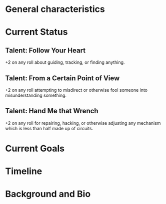 # General characteristics

# Current Status

## Talent: Follow Your Heart
+2 on any roll about guiding, tracking, or finding anything.

## Talent: From a Certain Point of View
+2 on any roll attempting to misdirect or otherwise fool someone into misunderstanding something.

## Talent: Hand Me that Wrench
+2 on any roll for repairing, hacking, or otherwise adjusting any mechanism which is less than half made up of circuits.

# Current Goals

# Timeline

# Background and Bio

